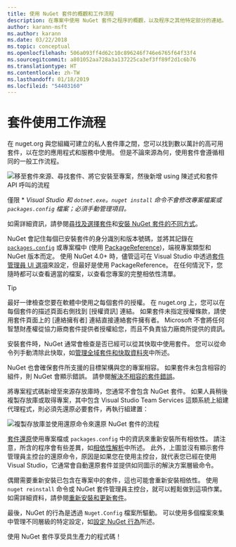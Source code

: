 ```yaml
---
title: 使用 NuGet 套件的概觀和工作流程
description: 在專案中使用 NuGet 套件之程序的概觀，以及程序之其他特定部分的連結。
author: karann-msft
ms.author: karann
ms.date: 03/22/2018
ms.topic: conceptual
ms.openlocfilehash: 506a093ff4d62c10c896246f746e6765f64f33f4
ms.sourcegitcommit: a801052aa728a3a137225ca3ef3ff89f2d1c6b76
ms.translationtype: HT
ms.contentlocale: zh-TW
ms.lasthandoff: 01/18/2019
ms.locfileid: "54403160"
---
```

# <a name="package-consumption-workflow"></a>套件使用工作流程

在 nuget.org 與您組織可建立的私人套件庫之間，您可以找到數以萬計的高可用套件，以在您的應用程式和服務中使用。 但是不論來源為何，使用套件會遵循相同的一般工作流程。

![移至套件來源、尋找套件、將它安裝至專案，然後新增 using 陳述式和套件 API 呼叫的流程](media/Overview-01-GeneralFlow.png)

僅限 \* _Visual Studio 和 `dotnet.exe`。`nuget install` 命令不會修改專案檔案或 `packages.config` 檔案；必須手動管理項目。_

如需詳細資訊，請參閱[尋找及選擇套件](../consume-packages/finding-and-choosing-packages.md)和[安裝 NuGet 套件的不同方式](ways-to-install-a-package.md)。

NuGet 會記住每個已安裝套件的身分識別和版本號碼，並將其記錄在 [`packages.config`](../reference/packages-config.md) 或專案檔中 (使用 [PackageReference](../consume-packages/package-references-in-project-files.md))，端視專案類型和 NuGet 版本而定。 使用 NuGet 4.0+ 時，儘管這可在 Visual Studio 中透過[套件管理員 UI 選項](../tools/package-manager-ui.md)來設定，但最好是使用 PackageReference。 在任何情況下，您隨時都可以查看適當的檔案，以查看您專案的完整相依性清單。

> [!Tip]
> 最好一律檢查您要在軟體中使用之每個套件的授權。 在 nuget.org 上，您可以在每個套件的描述頁面右側找到 [授權資訊] 連結。 如果套件未指定授權條款，請使用套件頁面上的 [連絡擁有者] 連結直接連絡套件擁有者。 Microsoft 不會將任何智慧財產權從協力廠商套件提供者授權給您，而且不負責協力廠商所提供的資訊。

安裝套件時，NuGet 通常會檢查是否已經可以從其快取中使用套件。 您可以從命令列手動清除此快取，如[管理全域套件和快取資料夾](../consume-packages/managing-the-global-packages-and-cache-folders.md)中所述。

NuGet 也會確保套件所支援的目標架構與您的專案相容。 如果套件未包含相容的組件，則 NuGet 會顯示錯誤。 請參閱[解決不相容的套件錯誤](dependency-resolution.md#resolving-incompatible-package-errors)。

將專案程式碼新增至來源存放庫時，您通常不會包含 NuGet 套件。 如果人員稍後複製存放庫或取得專案，其中包含 Visual Studio Team Services 這類系統上組建代理程式，則必須先還原必要套件，再執行組建置：

![複製存放庫並使用還原命令來還原 NuGet 套件的流程](media/Overview-02-RestoreFlow.png)

[套件還原](../consume-packages/package-restore.md)使用專案檔或 `packages.config` 中的資訊來重新安裝所有相依性。 請注意，所含的程序會有些差異，如[相依性解析](../consume-packages/dependency-resolution.md)中所述。 此外，上圖並沒有顯示套件管理員主控台的還原命令，原因是如果您在使用主控台，就代表您已經在使用 Visual Studio，它通常會自動還原套件並提供如同圖示的解決方案層級命令。

偶爾需要重新安裝已包含在專案中的套件，這也可能會重新安裝相依性。 使用 `nuget reinstall` 命令或 NuGet 套件管理員主控台，就可以輕鬆做到這項作業。 如需詳細資料，請參閱[重新安裝和更新套件](../consume-packages/reinstalling-and-updating-packages.md)。

最後，NuGet 的行為是透過 `Nuget.Config` 檔案所驅動。 可以使用多個檔案來集中管理不同層級的特定設定，如[設定 NuGet 行為](../consume-packages/configuring-nuget-behavior.md)所述。

使用 NuGet 套件享受具生產力的程式碼！
